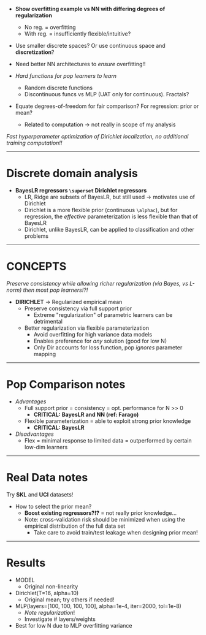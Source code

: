 - **Show overfitting example vs NN with differing degrees of regularization**
  - No reg. = overfitting
  - With reg. = insufficiently flexible/intuitive?

- Use smaller discrete spaces? Or use continuous space and **discretization**?

- Need better NN architectures to *ensure* overfitting!!

- *Hard functions for pop learners to learn*
  - Random discrete functions
  - Discontinuous funcs vs MLP (UAT only for continuous). Fractals?

- Equate degrees-of-freedom for fair comparison? For regression: prior or mean?
  - Related to computation -> not really in scope of my analysis

*Fast hyperparameter optimization of Dirichlet localization, no additional training computation!!*

---
# Discrete domain analysis
- **BayesLR regressors `\superset` Dirichlet regressors**
  - LR, Ridge are subsets of BayesLR, but still used -> motivates use of Dirichlet
  - Dirichlet is a more flexible prior (continuous `\alphac`), but for regression, the *effective* parameterization is less flexible than that of BayesLR
  - Dirichlet, unlike BayesLR, can be applied to classification and other problems


---
# CONCEPTS
*Preserve consistency while allowing richer regularization (via Bayes, vs L-norm) then most pop learners!?!*

- **DIRICHLET** -> Regularized empirical mean
  - Preserve consistency via full support prior
    - Extreme "regularization" of parametric learners can be detrimental
  - Better regularization via flexible parameterization
    - Avoid overfitting for high variance data models
    - Enables preference for *any* solution (good for low N)
    - Only Dir accounts for loss function, pop *ignores* parameter mapping


---
# Pop Comparison notes
- *Advantages*
  - Full support prior = consistency = opt. performance for N >> 0
    - **CRITICAL: BayesLR and NN (ref: Farago)**
  - Flexible parameterization = able to exploit strong prior knowledge
    - **CRITICAL: BayesLR**
- *Disadvantages*
  - Flex = minimal response to limited data = outperformed by certain low-dim learners


---
# Real Data notes
Try **SKL** and **UCI** datasets!

- How to select the prior mean?
  - **Boost existing regressors?!?** = not really prior knowledge...
  - Note: cross-validation risk should be minimized when using the empirical distribution of the full data set
    - Take care to avoid train/test leakage when designing prior mean!


---
# Results

- MODEL
  - Original non-linearity
- Dirichlet(T=16, alpha=10)
  - Original mean; try others if needed!
- MLP(layers=[100, 100, 100, 100], alpha=1e-4, iter=2000, tol=1e-8)
  - *Note regularization*!
  - Investigate # layers/weights
- Best for low N due to MLP overfitting variance
